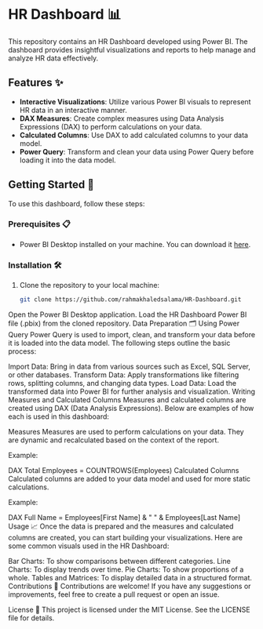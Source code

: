 # HR Dashboard 📊

This repository contains an HR Dashboard developed using Power BI. The dashboard provides insightful visualizations and reports to help manage and analyze HR data effectively.

## Features ✨

- **Interactive Visualizations**: Utilize various Power BI visuals to represent HR data in an interactive manner.
- **DAX Measures**: Create complex measures using Data Analysis Expressions (DAX) to perform calculations on your data.
- **Calculated Columns**: Use DAX to add calculated columns to your data model.
- **Power Query**: Transform and clean your data using Power Query before loading it into the data model.

## Getting Started 🚀

To use this dashboard, follow these steps:

### Prerequisites 📋

- Power BI Desktop installed on your machine. You can download it [here](https://powerbi.microsoft.com/en-us/desktop/).

### Installation 🛠

1. Clone the repository to your local machine:
   
   ```bash
   git clone https://github.com/rahmakhaledsalama/HR-Dashboard.git
Open the Power BI Desktop application.
Load the HR Dashboard Power BI file (.pbix) from the cloned repository.
Data Preparation 🗂
Using Power Query
Power Query is used to import, clean, and transform your data before it is loaded into the data model. The following steps outline the basic process:

Import Data: Bring in data from various sources such as Excel, SQL Server, or other databases.
Transform Data: Apply transformations like filtering rows, splitting columns, and changing data types.
Load Data: Load the transformed data into Power BI for further analysis and visualization.
Writing Measures and Calculated Columns
Measures and calculated columns are created using DAX (Data Analysis Expressions). Below are examples of how each is used in this dashboard:

Measures
Measures are used to perform calculations on your data. They are dynamic and recalculated based on the context of the report.

Example:

DAX
Total Employees = COUNTROWS(Employees)
Calculated Columns
Calculated columns are added to your data model and used for more static calculations.

Example:

DAX
Full Name = Employees[First Name] & " " & Employees[Last Name]
Usage 📈
Once the data is prepared and the measures and calculated columns are created, you can start building your visualizations. Here are some common visuals used in the HR Dashboard:

Bar Charts: To show comparisons between different categories.
Line Charts: To display trends over time.
Pie Charts: To show proportions of a whole.
Tables and Matrices: To display detailed data in a structured format.
Contributions 🤝
Contributions are welcome! If you have any suggestions or improvements, feel free to create a pull request or open an issue.

License 📜
This project is licensed under the MIT License. See the LICENSE file for details.

